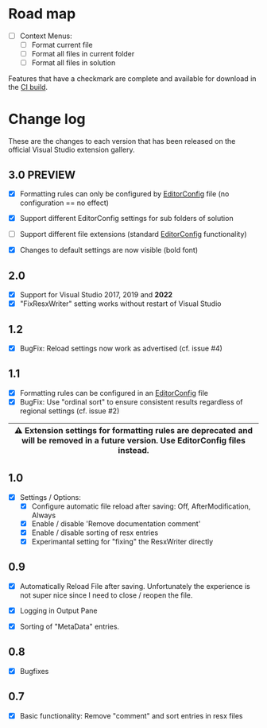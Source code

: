 # Road map

- [ ] Context Menus:
  - [ ] Format current file
  - [ ] Format all files in current folder
  - [ ] Format all files in solution

Features that have a checkmark are complete and available for
download in the
[CI build](http://vsixgallery.com/extension/ResxFormatter.61507132-4401-47b1-9950-575e43b964c6/).

# Change log

These are the changes to each version that has been released
on the official Visual Studio extension gallery.

## 3.0 PREVIEW
- [x] Formatting rules can only be configured by [EditorConfig](https://editorconfig.org/) file (no configuration == no effect)
- [x] Support different EditorConfig settings for sub folders of solution
- [ ] Support different file extensions (standard [EditorConfig](https://editorconfig.org/) functionality)
- [x] Changes to default settings are now visible (bold font)


## 2.0
- [x] Support for Visual Studio 2017, 2019 and **2022** 
- [x] "FixResxWriter" setting works without restart of Visual Studio

## 1.2
- [x] BugFix: Reload settings now work as advertised (cf. issue #4)

## 1.1
- [x] Formatting rules can be configured in an [EditorConfig](https://editorconfig.org/) file
- [x] BugFix: Use "ordinal sort" to ensure consistent results regardless of regional settings (cf. issue #2)

| :warning: Extension settings for formatting rules are deprecated and will be removed in a future version. Use EditorConfig files instead. |
| ---- |

## 1.0
- [x] Settings / Options: 
  - [x] Configure automatic file reload after saving: Off, AfterModification, Always
  - [x] Enable / disable 'Remove documentation comment'
  - [x] Enable / disable sorting of resx entries
  - [x] Experimantal setting for "fixing" the ResxWriter directly

## 0.9

- [x] Automatically Reload File after saving. Unfortunately the experience is not super nice since I need to close / reopen the file.
- [x] Logging in Output Pane
- [x] Sorting of "MetaData" entries.


## 0.8

- [x] Bugfixes


## 0.7

- [x] Basic functionality: Remove "comment" and sort entries in resx files

